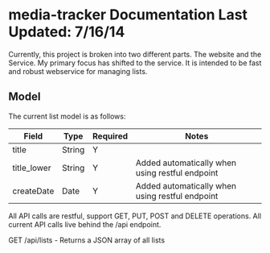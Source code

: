 media-tracker Documentation
Last Updated: 7/16/14
=============
Currently, this project is broken into two different parts. The website and the Service. My primary focus has shifted to the service. It is intended to be fast and robust webservice for managing lists.

## Model
The current list model is as follows:

| Field | Type | Required | Notes |
|-------|------|----------|-------|
|title | String |  Y     |       |
|title_lower| String | Y  | Added automatically when using restful endpoint |
|createDate | Date | Y    | Added automatically when using restful endpoint |




All API calls are restful, support GET, PUT, POST and DELETE operations. All current API calls live behind the /api endpoint.




GET /api/lists - Returns a JSON array of all lists
